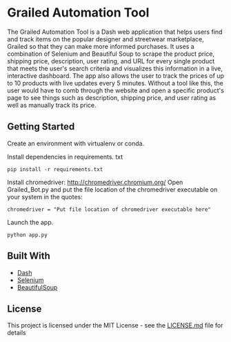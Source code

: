 # Grailed Automation Tool

The Grailed Automation Tool is a Dash web application that helps users find and track items on the popular designer and streetwear marketplace, Grailed so that they can make more informed purchases. It uses a combination of Selenium and Beautiful Soup to scrape the product price, shipping price, description, user rating, and URL for every single product that meets the user's search criteria and visualizes this information in a live, interactive dashboard. The app also allows the user to track the prices of up to 10 products with live updates every 5 minutes. Without a tool like this, the user would have to comb through the website and open a specific product's page to see things such as description, shipping price, and user rating as well as manually track its price. 

## Getting Started

Create an environment with virtualenv or conda.

Install dependencies in requirements. txt

```
pip install -r requirements.txt
```

Install chromedriver: http://chromedriver.chromium.org/
Open Grailed_Bot.py and put the file location of the chromedriver executable on your system in the quotes:

```
chromedriver = "Put file location of chromedriver executable here"
```

Launch the app.

```
python app.py
```


## Built With

* [Dash](https://plot.ly/dash/)
* [Selenium](https://www.seleniumhq.org/)
* [BeautifulSoup](https://www.crummy.com/software/BeautifulSoup/bs4/doc/)


## License

This project is licensed under the MIT License - see the [LICENSE.md](LICENSE.md) file for details

